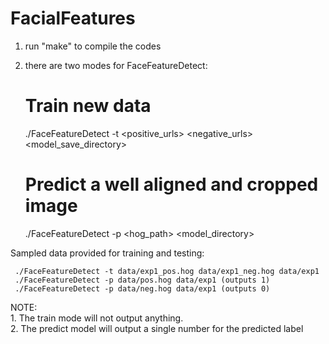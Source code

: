 FacialFeatures
==============

1. run "make" to compile the codes <br />
2. there are two modes for FaceFeatureDetect:

   	 # Train new data <br />
   	 ./FaceFeatureDetect -t <positive_urls> <negative_urls> <model_save_directory>

	 # Predict a well aligned and cropped image <br />
	 ./FaceFeatureDetect -p  <hog_path> <model_directory>


Sampled data provided for training and testing: <br />

	 ./FaceFeatureDetect -t data/exp1_pos.hog data/exp1_neg.hog data/exp1
	 ./FaceFeatureDetect -p data/pos.hog data/exp1 (outputs 1)
	 ./FaceFeatureDetect -p data/neg.hog data/exp1 (outputs 0)

NOTE: <br />
	1. The train mode will not output anything. <br />
	2. The predict model will output a single number for the predicted label <br />

